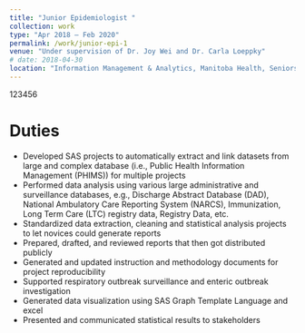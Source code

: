 ```yaml
---
title: "Junior Epidemiologist "
collection: work
type: "Apr 2018 – Feb 2020"
permalink: /work/junior-epi-1
venue: "Under supervision of Dr. Joy Wei and Dr. Carla Loeppky"
# date: 2018-04-30
location: "Information Management & Analytics, Manitoba Health, Seniors and Active Living, Winnipeg, Manitoba"
---
```

123456

Duties
======
* Developed SAS projects to automatically extract and link datasets from large and complex database (i.e., Public Health Information Management (PHIMS)) for multiple projects
* Performed data analysis using various large administrative and surveillance databases, e.g., Discharge Abstract Database (DAD), National Ambulatory Care Reporting System (NARCS), Immunization, Long Term Care (LTC) registry data, Registry Data, etc.
* Standardized data extraction, cleaning and statistical analysis projects to let novices could generate reports
* Prepared, drafted, and reviewed reports that then got distributed publicly
* Generated and updated instruction and methodology documents for project reproducibility
* Supported respiratory outbreak surveillance and enteric outbreak investigation
* Generated data visualization using SAS Graph Template Language and excel
* Presented and communicated statistical results to stakeholders 
